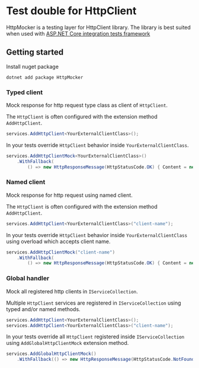 # Test double for HttpClient

HttpMocker is a testing layer for HttpClient library. The library is best suited when used with [ASP.NET Core integration tests framework](https://www.nuget.org/packages/Microsoft.AspNetCore.Mvc.Testing)

## Getting started

Install nuget package
```
dotnet add package HttpMocker
```

### Typed client
Mock response for http request type class as client of `HttpClient`.

The `HttpClient` is often configured with the extension method `AddHttpClient`. 

```csharp
services.AddHttpClient<YourExternalClientClass>();
```

In your tests override `HttpClient` behavior inside `YourExternalClientClass`.
```csharp
services.AddHttpClientMock<YourExternalClientClass>()
    .WithFallback(
        () => new HttpResponseMessage(HttpStatusCode.OK) { Content = new StringContent("Content") });
```

### Named client
Mock response for http request using named client.

The `HttpClient` is often configured with the extension method `AddHttpClient`.

```csharp
services.AddHttpClient<YourExternalClientClass>("client-name");
```

In your tests override `HttpClient` behavior inside `YourExternalClientClass` using overload which accepts client name.
```csharp
services.AddHttpClientMock("client-name")
    .WithFallback(
        () => new HttpResponseMessage(HttpStatusCode.OK) { Content = new StringContent("Content") });
```


### Global handler
Mock all registered http clients in `IServiceCollection`.

Multiple `HttpClient` services are registered in `IServiceCollection` using typed and/or named methods.

```csharp
services.AddHttpClient<YourExternalClientClass>();
services.AddHttpClient<YourExternalClientClass>("client-name");
```

In your tests override all `HttpClient` registered inside `IServiceCollection` using `AddGlobalHttpClientMock` extension method.
```csharp
services.AddGlobalHttpClientMock()
    .WithFallback(() => new HttpResponseMessage(HttpStatusCode.NotFound));
```